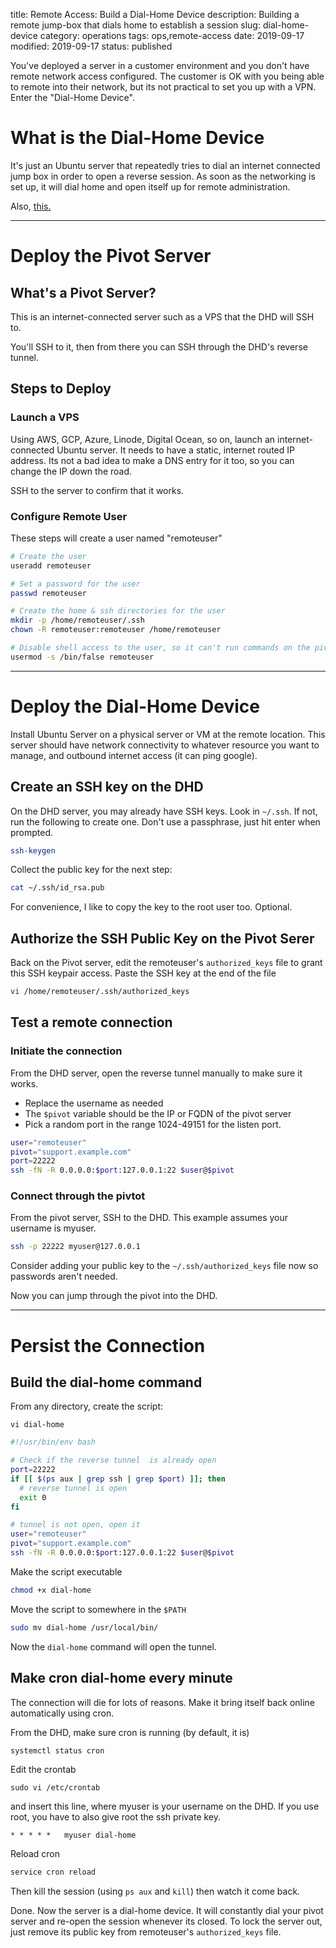 title: Remote Access: Build a Dial-Home Device
description: Building a remote jump-box that dials home to establish a session
slug: dial-home-device
category: operations
tags: ops,remote-access
date: 2019-09-17
modified: 2019-09-17
status: published


You've deployed a server in a customer environment and you don't have remote
network access configured. The customer is OK with you being able to remote
into their network, but its not practical to set you up with a VPN. Enter the
"Dial-Home Device".

# What is the Dial-Home Device
It's just an Ubuntu server that repeatedly tries to dial an internet connected
jump box in order to open a reverse session. As soon as the networking is set
up, it will dial home and open itself up for remote administration.

Also, [this.](https://stargate.fandom.com/wiki/Dial_Home_Device)

---


# Deploy the Pivot Server

## What's a Pivot Server?
This is an internet-connected server such as a VPS that the DHD will SSH to.

You'll SSH to it, then from there you can SSH through the DHD's reverse tunnel.


## Steps to Deploy

### Launch a VPS
Using AWS, GCP, Azure, Linode, Digital Ocean, so on, launch an
internet-connected Ubuntu server. It needs to have a static, internet routed IP
address. Its not a bad idea to make a DNS entry for it too, so you can change
the IP down the road.

SSH to the server to confirm that it works.

### Configure Remote User
These steps will create a user named "remoteuser"

```bash
# Create the user
useradd remoteuser

# Set a password for the user
passwd remoteuser

# Create the home & ssh directories for the user
mkdir -p /home/remoteuser/.ssh
chown -R remoteuser:remoteuser /home/remoteuser

# Disable shell access to the user, so it can't run commands on the pivot
usermod -s /bin/false remoteuser
```


---


# Deploy the Dial-Home Device

Install Ubuntu Server on a physical server or VM at the remote location. This
server should have network connectivity to whatever resource you want to
manage, and outbound internet access (it can ping google).


## Create an SSH key on the DHD
On the DHD server, you may already have SSH keys. Look in `~/.ssh`. If not,
run the following to create one. Don't use a passphrase, just hit enter when
prompted.

```bash
ssh-keygen
```

Collect the public key for the next step:

```bash
cat ~/.ssh/id_rsa.pub
```

For convenience, I like to copy the key to the root user too. Optional.


## Authorize the SSH Public Key on the Pivot Serer

Back on the Pivot server, edit the remoteuser's `authorized_keys` file to
grant this SSH keypair access. Paste the SSH key at the end of the file

```bash
vi /home/remoteuser/.ssh/authorized_keys
```


## Test a remote connection

### Initiate the connection
From the DHD server, open the reverse tunnel manually to make sure it works.

- Replace the username as needed
- The `$pivot` variable should be the IP or FQDN of the pivot server
- Pick a random port in the range 1024-49151 for the listen port.


```bash
user="remoteuser"
pivot="support.example.com"
port=22222
ssh -fN -R 0.0.0.0:$port:127.0.0.1:22 $user@$pivot
```

### Connect through the pivtot

From the pivot server, SSH to the DHD. This example assumes your username
is myuser.

```bash
ssh -p 22222 myuser@127.0.0.1
```

Consider adding your public key to the `~/.ssh/authorized_keys` file now so
passwords aren't needed.

Now you can jump through the pivot into the DHD.


---


# Persist the Connection

## Build the dial-home command

From any directory, create the script:

`vi dial-home`

```bash
#!/usr/bin/env bash

# Check if the reverse tunnel  is already open
port=22222
if [[ $(ps aux | grep ssh | grep $port) ]]; then
  # reverse tunnel is open
  exit 0
fi

# tunnel is not open, open it
user="remoteuser"
pivot="support.example.com"
ssh -fN -R 0.0.0.0:$port:127.0.0.1:22 $user@$pivot
```

Make the script executable
```bash
chmod +x dial-home
```

Move the script to somewhere in the `$PATH`

```bash
sudo mv dial-home /usr/local/bin/
```

Now the `dial-home` command will open the tunnel.


## Make cron dial-home every minute


The connection will die for lots of reasons. Make it bring itself back online
automatically using cron.

From the DHD, make sure cron is running (by default, it is)

```bash
systemctl status cron
```

Edit the crontab

`sudo vi /etc/crontab`

and insert this line, where myuser is your username on the DHD.
If you use root, you have to also give root the ssh private key.

```text
* * * * *   myuser dial-home
```

Reload cron

```bash
service cron reload
```

Then kill the session (using `ps aux` and `kill`) then watch it come back.

Done. Now the server is a dial-home device. It will constantly dial your pivot
server and re-open the session whenever its closed. To lock the server out,
just remove its public key from remoteuser's `authorized_keys` file.
